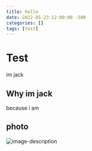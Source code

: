 ```yaml
---
title: hello
date: 2022-05-23 12:00:00 -500
categories: []
tags: [test]
---
```


# Test
im jack

## Why im jack

because i am

## photo

![image-description](https://cdn.sforum.vn/sforum/wp-content/uploads/2022/05/cach-tai-xuong-va-choi-minecraft-tren-chromebook-e1646810034525.jpg)
